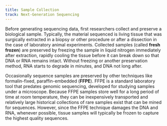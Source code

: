 ```yaml
---
title: Sample Collection
track: Next-Generation Sequencing
---
```


Before generating sequencing data, first researchers collect and preserve a biological sample. Typically, the material sequenced is living tissue that was surgically extracted in a biopsy or other procedure or after a dissection in the case of laboratory animal experiments. Collected samples (called **fresh frozen**) are preserved by freezing the sample in liquid nitrogen immediately after extraction, rapidly cooling the tissue before it can break down so that DNA or RNA remains intact. Without freezing or another preservation method, RNA starts to degrade in minutes, and DNA not long after.

Occasionally sequence samples are preserved by other techniques like formalin-fixed, paraffin-embedded (**FFPE**). FFPE is a standard laboratory tool that predates genomic sequencing, developed for studying samples under a microscope. Because FFPE samples store well for a long period of time at room temperature, they can be inexpensively transported and relatively large historical collections of rare samples exist that can be mined for sequences. However, since the FFPE technique damages the DNA and RNA, whenever possible, tissue samples will typically be frozen to capture the highest quality sequences.
